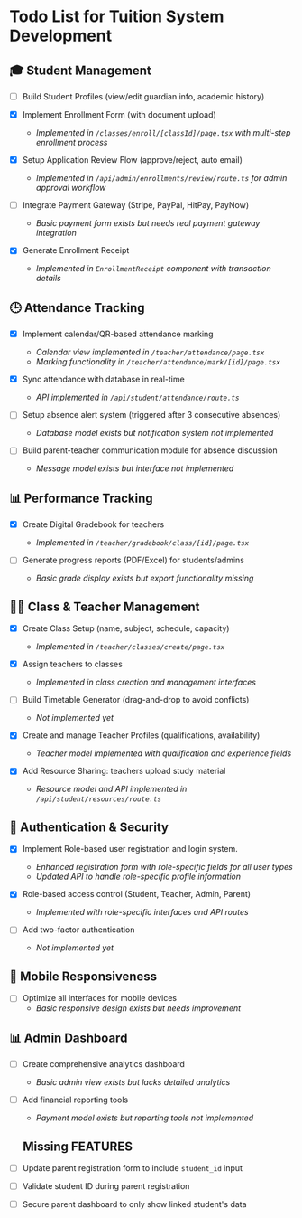 # Todo List for Tuition System Development

## 🎓 Student Management
- [ ] Build Student Profiles (view/edit guardian info, academic history)

- [x] Implement Enrollment Form (with document upload)
  - *Implemented in `/classes/enroll/[classId]/page.tsx` with multi-step enrollment process*

- [x] Setup Application Review Flow (approve/reject, auto email)
  - *Implemented in `/api/admin/enrollments/review/route.ts` for admin approval workflow*

- [ ] Integrate Payment Gateway (Stripe, PayPal, HitPay, PayNow)
  - *Basic payment form exists but needs real payment gateway integration*

- [x] Generate Enrollment Receipt
  - *Implemented in `EnrollmentReceipt` component with transaction details*

## 🕒 Attendance Tracking
- [x] Implement calendar/QR-based attendance marking
  - *Calendar view implemented in `/teacher/attendance/page.tsx`*
  - *Marking functionality in `/teacher/attendance/mark/[id]/page.tsx`*

- [x] Sync attendance with database in real-time
  - *API implemented in `/api/student/attendance/route.ts`*

- [ ] Setup absence alert system (triggered after 3 consecutive absences)
  - *Database model exists but notification system not implemented*

- [ ] Build parent-teacher communication module for absence discussion
  - *Message model exists but interface not implemented*

## 📊 Performance Tracking
- [x] Create Digital Gradebook for teachers
  - *Implemented in `/teacher/gradebook/class/[id]/page.tsx`*

- [ ] Generate progress reports (PDF/Excel) for students/admins
  - *Basic grade display exists but export functionality missing*

## 🧑‍🏫 Class & Teacher Management
- [x] Create Class Setup (name, subject, schedule, capacity)
  - *Implemented in `/teacher/classes/create/page.tsx`*

- [x] Assign teachers to classes
  - *Implemented in class creation and management interfaces*

- [ ] Build Timetable Generator (drag-and-drop to avoid conflicts)
  - *Not implemented yet*

- [x] Create and manage Teacher Profiles (qualifications, availability)
  - *Teacher model implemented with qualification and experience fields*

- [x] Add Resource Sharing: teachers upload study material
  - *Resource model and API implemented in `/api/student/resources/route.ts`*

## 🔐 Authentication & Security
- [x] Implement Role-based user registration and login system.
  - *Enhanced registration form with role-specific fields for all user types*
  - *Updated API to handle role-specific profile information*

- [x] Role-based access control (Student, Teacher, Admin, Parent)
  - *Implemented with role-specific interfaces and API routes*

- [ ] Add two-factor authentication
  - *Not implemented yet*

## 📱 Mobile Responsiveness
- [ ] Optimize all interfaces for mobile devices
  - *Basic responsive design exists but needs improvement*

## 📊 Admin Dashboard
- [ ] Create comprehensive analytics dashboard
  - *Basic admin view exists but lacks detailed analytics*

- [ ] Add financial reporting tools
  - *Payment model exists but reporting tools not implemented*


  ## Missing FEATURES

- [ ] Update parent registration form to include `student_id` input
- [ ] Validate student ID during parent registration
- [ ] Secure parent dashboard to only show linked student's data